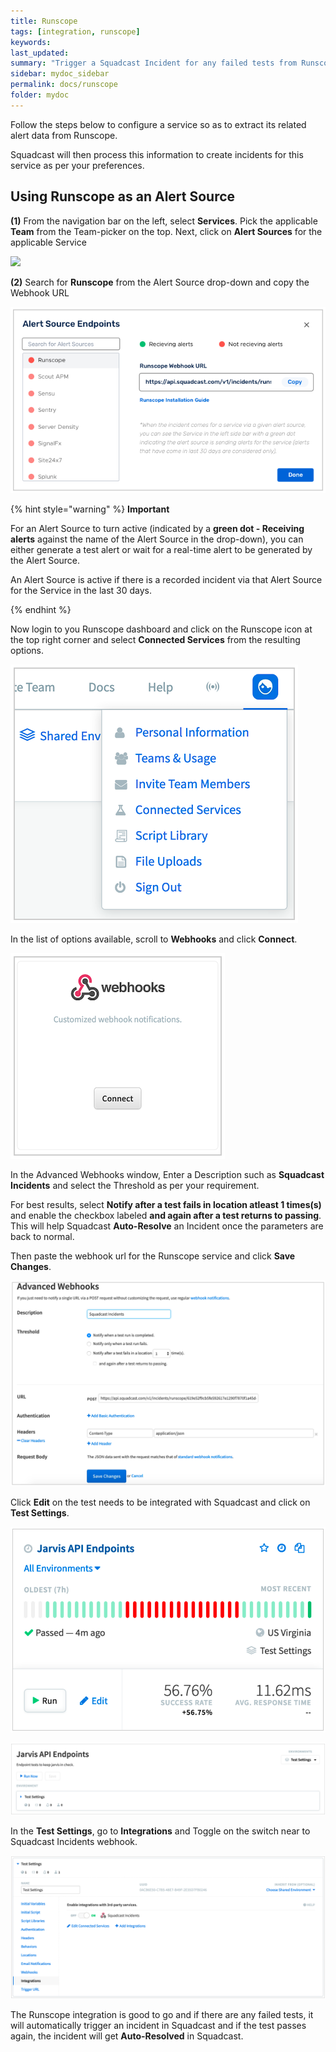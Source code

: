 ```yaml
---
title: Runscope
tags: [integration, runscope]
keywords: 
last_updated: 
summary: "Trigger a Squadcast Incident for any failed tests from Runscope"
sidebar: mydoc_sidebar
permalink: docs/runscope
folder: mydoc
---
```


Follow the steps below to configure a service so as to extract its related alert data from Runscope.
 
Squadcast will then process this information to create incidents for this service as per your preferences.

## Using Runscope as an Alert Source

**(1)** From the navigation bar on the left, select **Services**. Pick the applicable **Team** from the Team-picker on the top. Next, click on **Alert Sources** for the applicable Service

![](../../.gitbook/assets/alert\_source\_1.png)

**(2)** Search for **Runscope** from the Alert Source drop-down and copy the Webhook URL

![](../../.gitbook/assets/runscope_1.png)

{% hint style="warning" %} 
<b>Important</b>
<p>For an Alert Source to turn active (indicated by a <b>green dot - Receiving alerts</b> against the name of the Alert Source in the drop-down), you can either generate a test alert or wait for a real-time alert to be generated by the Alert Source.</p>
<p>An Alert Source is active if there is a recorded incident via that Alert Source for the Service in the last 30 days.</p>
{% endhint %}

Now login to you Runscope dashboard and click on the Runscope icon at the top right corner and select **Connected Services** from the resulting options.

![](../../.gitbook/assets/runscope_2.png)

In the list of options available, scroll to **Webhooks** and click **Connect**.

![](../../.gitbook/assets/runscope_3.png)

In the Advanced Webhooks window, Enter a Description such as **Squadcast Incidents** and select the Threshold as per your requirement.

For best results, select **Notify after a test fails in location atleast 1 times(s)** and  enable the checkbox labeled **and again after a test returns to passing**. This will help Squadcast **Auto-Resolve** an Incident once the parameters are back to normal.

Then paste the webhook url for the Runscope service and click **Save Changes**.

![](../../.gitbook/assets/runscope_4.png)

Click **Edit** on the test needs to be integrated with Squadcast and click on **Test Settings**.

![](../../.gitbook/assets/runscope_5.png)

![](../../.gitbook/assets/runscope_6.png)

In the **Test Settings**, go to **Integrations** and Toggle on the switch near to Squadcast Incidents webhook.

![](../../.gitbook/assets/runscope_7.png)

The Runscope integration is good to go and if there are any failed tests, it will automatically trigger an incident in Squadcast and if the test passes again, the incident will get **Auto-Resolved** in Squadcast.
